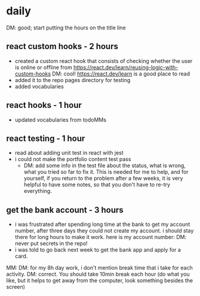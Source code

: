 # daily

DM: good; start putting the hours on the title line
## react custom hooks - 2 hours

- created a custom react hook that consists of checking whether the user is online or offline from https://react.dev/learn/reusing-logic-with-custom-hooks DM: cool! https://react.dev/learn is a good place to read
- added it to the repo pages directory for testing
- added vocabularies

## react hooks - 1 hour

- updated vocabularies from todoMMs

## react testing - 1 hour

- read about adding unit test in react with jest
- i could not make the portfolio content test pass
  - DM: add some info in the test file about the status, what is wrong, what you tried so far to fix it. This is needed for me to help, and for yourself, if you return to the problem after a few weeks, it is very helpful to have some notes, so that you don't have to re-try everything.

## get the bank account - 3 hours

- i was frustrated after spending long time at the bank to get my account number, after three days they could not create my account. i should stay there for long hours to make it work. here is my account number: DM: never put secrets in the repo!
- i was told to go back next week to get the bank app and apply for a card.

MM: DM: for my 8h day work, i don't mention break time that i take for each activity. DM: correct. You should take 10min break each hour (do what you like, but it helps to get away from the computer, look something besides the screen)
